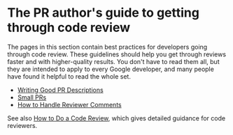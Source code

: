 # The PR author's guide to getting through code review

The pages in this section contain best practices for developers going through
code review. These guidelines should help you get through reviews faster and
with higher-quality results. You don't have to read them all, but they are
intended to apply to every Google developer, and many people have found it
helpful to read the whole set.

-   [Writing Good PR Descriptions](pr-descriptions.md)
-   [Small PRs](small-prs.md)
-   [How to Handle Reviewer Comments](handling-comments.md)

See also [How to Do a Code Review](../reviewer/index.md), which gives detailed
guidance for code reviewers.
